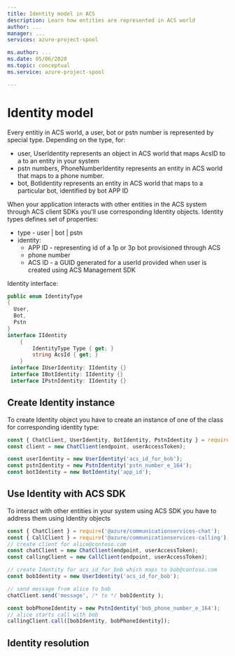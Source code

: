 ```yaml
---
title: Identity model in ACS
description: Learn how entities are represented in ACS world
author: ...    
manager: ...
services: azure-project-spool

ms.author: ...
ms.date: 05/06/2020
ms.topic: conceptual
ms.service: azure-project-spool

---
```



# Identity model

Every entitiy in ACS world, a user, bot or pstn number is represented by special type.
Depending on the type, for:
* user, UserIdentity represents an object in ACS world that maps AcsID to a to an entity in your system
* pstn numbers, PhoneNumberIdentity represents an entity in ACS world that maps to a phone number.
* bot, BotIdentity represents an entity in ACS world that maps to a particular bot, identified by bot APP ID

When your application interacts with other entities in the ACS system through ACS client SDKs you'll use corresponding Identity objects.
Identity types defines set of properties:
* type - user | bot | pstn
* identity:
  * APP ID - representing id of a 1p or 3p bot provisioned through ACS
  * phone number
  * ACS ID - a GUID generated for a userId provided when user is created using ACS Management SDK

Identity interface:
```cs
public enum IdentityType
{
  User,
  Bot,
  Pstn
}
interface IIdentity
    {
        IdentityType Type { get; }
        string AcsId { get; }
    }
 interface IUserIdentity: IIdentity {}
 interface IBotIdentity: IIdentity {}
 interface IPstnIdentity: IIdentity {}

```

## Create Identity instance
To create Identity object you have to create an instance of one of the class for corresponding identity type:

```javascript
const { ChatClient, UserIdentity, BotIdentity, PstnIdentity } = require('@azure/communicationservices-chat');
const client = new ChatClient(endpoint, userAccessToken);

const userIdentity = new UserIdentity('acs_id_for_bob'); 
const pstnIdentity = new PstnIdentity('pstn_number_e_164'); 
const botIdentity = new BotIdentity('app_id'); 
```

## Use Identity with ACS SDK
To interact with other entities in your system using ACS SDK you have to address them using Identity objects
```javascript
const { ChatClient } = require('@azure/communicationservices-chat');
const { CallClient } = require('@azure/communicationservices-calling');
// create client for alice@contoso.com
const chatClient = new ChatClient(endpoint, userAccessToken);
const callingClient = new CallClient(endpoint, userAccessToken);

// create Identity for acs_id_for_bob which maps to bob@contoso.com
const bobIdentity = new UserIdentity('acs_id_for_bob'); 

// send message from alice to bob
chatClient.send('message', /* to */ bobIdentity );

const bobPhoneIdentity = new PstnIdentity('bob_phone_number_e_164'); 
// alice starts call with bob
callingClient.call([bobIdentity, bobPhoneIdentity]);
```

## Identity resolution 

